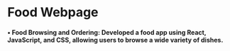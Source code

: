 <h1>Food Webpage</h1>
<h4>• Food Browsing and Ordering: Developed a food app using React, JavaScript, and CSS, allowing users to browse a wide variety of dishes.</h4>
